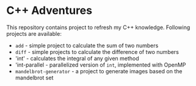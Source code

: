 # C++ Adventures

This repository contains project to refresh my C++ knowledge. Following projects are available:

- `add` - simple project to calculate the sum of two numbers
- `diff` - simple projects to calculate the difference of two numbers
- 'int' - calculates the integral of any given method
- 'int-parallel - parallelized version of `int`, implemented with OpenMP
- `mandelbrot-generator` - a project to generate images based on the mandelbrot set

